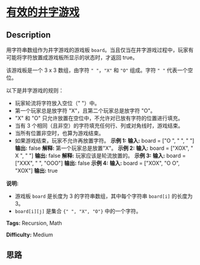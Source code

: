 # [有效的井字游戏][title]

## Description

用字符串数组作为井字游戏的游戏板 `board`。当且仅当在井字游戏过程中，玩家有可能将字符放置成游戏板所显示的状态时，才返回 true。

该游戏板是一个 3 x 3 数组，由字符 `" "`，`"X"` 和 `"O"` 组成。字符 `" "` 代表一个空位。

以下是井字游戏的规则：

  * 玩家轮流将字符放入空位（" "）中。
  * 第一个玩家总是放字符 "X"，且第二个玩家总是放字符 "O"。
  * "X" 和 "O" 只允许放置在空位中，不允许对已放有字符的位置进行填充。
  * 当有 3 个相同（且非空）的字符填充任何行、列或对角线时，游戏结束。
  * 当所有位置非空时，也算为游戏结束。
  * 如果游戏结束，玩家不允许再放置字符。
            **示例 1:**    **输入:** board = ["O  ", "   ", "   "]    **输出:** false    **解释:** 第一个玩家总是放置"X"。        **示例 2:**    **输入:** board = ["XOX", " X ", "   "]    **输出:** false    **解释:** 玩家应该是轮流放置的。        **示例 3:**    **输入:** board = ["XXX", "   ", "OOO"]    **输出:** false        **示例 4:**    **输入:** board = ["XOX", "O O", "XOX"]    **输出:** true    

**说明:**

  * 游戏板 `board` 是长度为 3 的字符串数组，其中每个字符串 `board[i]` 的长度为 3。
  *  `board[i][j]` 是集合 `{" ", "X", "O"}` 中的一个字符。


**Tags:** Recursion, Math

**Difficulty:** Medium

## 思路

[title]: https://leetcode-cn.com/problems/valid-tic-tac-toe-state
